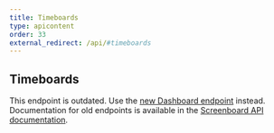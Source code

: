 ```yaml
---
title: Timeboards
type: apicontent
order: 33
external_redirect: /api/#timeboards
---
```

## Timeboards

<div class="alert alert-danger">
    This endpoint is outdated. Use the <a href="https://docs.datadoghq.com/api/#dashboards">new Dashboard endpoint</a> instead. Documentation for old endpoints is available in the <a href="https://docs.datadoghq.com/dashboards/faq/screenboard-api-doc">Screenboard API documentation</a>.
</div>

